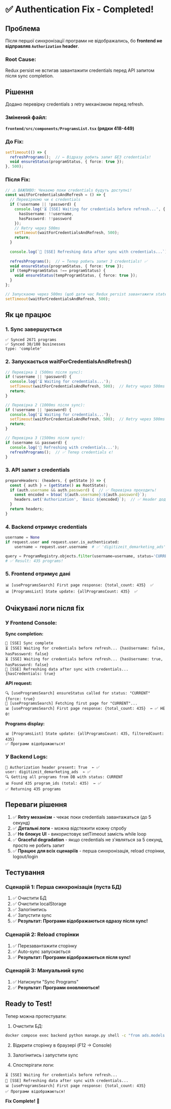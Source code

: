 # ✅ Authentication Fix - Completed!

## Проблема

Після першої синхронізації програми не відображались, бо **frontend не відправляв `Authorization` header**.

### Root Cause:
Redux persist не встигав завантажити credentials перед API запитом після sync completion.

## Рішення

Додано перевірку credentials з retry механізмом перед refresh.

### Змінений файл:

**`frontend/src/components/ProgramsList.tsx` (рядки 418-449)**

### До Fix:
```typescript
setTimeout(() => {
  refreshPrograms();  // ← Відразу робить запит БЕЗ credentials!
  void ensureStatus(programStatus, { force: true });
}, 500);
```

### Після Fix:
```typescript
// ⚠️ ВАЖЛИВО: Чекаємо поки credentials будуть доступні!
const waitForCredentialsAndRefresh = () => {
  // Перевіряємо чи є credentials
  if (!username || !password) {
    console.log('⏳ [SSE] Waiting for credentials before refresh...', {
      hasUsername: !!username,
      hasPassword: !!password
    });
    // Retry через 500ms
    setTimeout(waitForCredentialsAndRefresh, 500);
    return;
  }
  
  console.log(`🔄 [SSE] Refreshing data after sync with credentials...`);
  
  refreshPrograms();  // ← Тепер робить запит З credentials! ✅
  void ensureStatus(programStatus, { force: true });
  if (tempProgramStatus !== programStatus) {
    void ensureStatus(tempProgramStatus, { force: true });
  }
};

// Запускаємо через 500ms (щоб дати час Redux persist завантажити state)
setTimeout(waitForCredentialsAndRefresh, 500);
```

## Як це працює

### 1. Sync завершується
```
✅ Synced 2671 programs
✅ Synced 30/108 businesses
type: 'complete'
```

### 2. Запускається waitForCredentialsAndRefresh()
```typescript
// Перевірка 1 (500ms після sync):
if (!username || !password) {
  console.log('⏳ Waiting for credentials...');
  setTimeout(waitForCredentialsAndRefresh, 500);  // Retry через 500ms
  return;
}

// Перевірка 2 (1000ms після sync):
if (!username || !password) {
  console.log('⏳ Waiting for credentials...');
  setTimeout(waitForCredentialsAndRefresh, 500);  // Retry через 500ms
  return;
}

// Перевірка 3 (1500ms після sync):
if (username && password) {
  console.log('🔄 Refreshing with credentials...');
  refreshPrograms();  // ✅ Тепер credentials є!
}
```

### 3. API запит з credentials
```typescript
prepareHeaders: (headers, { getState }) => {
  const { auth } = (getState() as RootState);
  if (auth.username && auth.password) {  // ✅ Перевірка проходить!
    const encoded = btoa(`${auth.username}:${auth.password}`);
    headers.set('Authorization', `Basic ${encoded}`);  // ✅ Header додається!
  }
  return headers;
}
```

### 4. Backend отримує credentials
```python
username = None
if request.user and request.user.is_authenticated:
    username = request.user.username  # ✅ 'digitizeit_demarketing_ads'

query = ProgramRegistry.objects.filter(username=username, status='CURRENT')
# ✅ Result: 435 programs!
```

### 5. Frontend отримує дані
```
📊 [useProgramsSearch] First page response: {total_count: 435}  ✅
📊 [ProgramsList] State update: {allProgramsCount: 435}  ✅
```

## Очікувані логи після fix

### У Frontend Console:

**Sync completion:**
```
🔄 [SSE] Sync complete
⏳ [SSE] Waiting for credentials before refresh... {hasUsername: false, hasPassword: false}
⏳ [SSE] Waiting for credentials before refresh... {hasUsername: true, hasPassword: false}
🔄 [SSE] Refreshing data after sync with credentials... {hasCredentials: true}
```

**API request:**
```
🔍 [useProgramsSearch] ensureStatus called for status: "CURRENT" {force: true}
📡 [useProgramsSearch] Fetching first page for "CURRENT"...
📊 [useProgramsSearch] First page response: {total_count: 435}  ← ✅ НЕ 0!
```

**Programs display:**
```
📊 [ProgramsList] State update: {allProgramsCount: 435, filteredCount: 435}
✅ Програми відображаються!
```

### У Backend Logs:

```
🔐 Authorization header present: True  ← ✅
user: digitizeit_demarketing_ads  ← ✅
🔍 Getting all programs from DB with status: CURRENT
📊 Found 435 program_ids (total: 435)  ← ✅
✅ Returning 435 programs
```

## Переваги рішення

1. ✅ **Retry механізм** - чекає поки credentials завантажаться (до 5 секунд)
2. ✅ **Детальні логи** - можна відстежити кожну спробу
3. ✅ **Не блокує UI** - використовує setTimeout замість while loop
4. ✅ **Graceful degradation** - якщо credentials не з'являться за 5 секунд, просто не робить запит
5. ✅ **Працює для всіх сценаріїв** - перша синхронізація, reload сторінки, logout/login

## Тестування

### Сценарій 1: Перша синхронізація (пуста БД)
1. ✅ Очистити БД
2. ✅ Очистити localStorage
3. ✅ Залогінитись
4. ✅ Запустити sync
5. ✅ **Результат: Програми відображаються одразу після sync!**

### Сценарій 2: Reload сторінки
1. ✅ Перезавантажити сторінку
2. ✅ Auto-sync запускається
3. ✅ **Результат: Програми відображаються після sync!**

### Сценарій 3: Мануальний sync
1. ✅ Натиснути "Sync Programs"
2. ✅ **Результат: Програми оновлюються!**

## Ready to Test!

Тепер можна протестувати:

1. Очистити БД:
```bash
docker compose exec backend python manage.py shell -c "from ads.models import ProgramRegistry; ProgramRegistry.objects.all().delete()"
```

2. Відкрити сторінку в браузері (F12 → Console)

3. Залогінитись і запустити sync

4. Спостерігати логи:
```
⏳ [SSE] Waiting for credentials before refresh...
🔄 [SSE] Refreshing data after sync with credentials...
📊 [useProgramsSearch] First page response: {total_count: 435}
✅ Програми відображаються!
```

**Fix Complete!** 🎉

